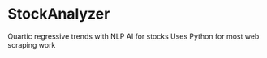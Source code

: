 StockAnalyzer
=============

Quartic regressive trends with NLP AI for stocks
Uses Python for most web scraping work
